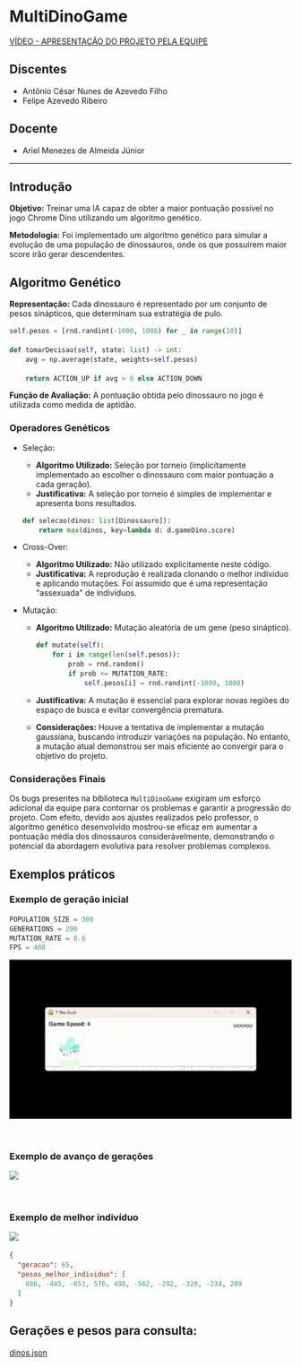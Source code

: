 # MultiDinoGame

[VÍDEO - APRESENTAÇÃO DO PROJETO PELA EQUIPE](https://drive.google.com/file/d/1Uc8_tSXfleVqW9XzpAxOqBNMkDgPkEDc/view?usp=sharing)

## Discentes

- Antônio César Nunes de Azevedo Filho
- Felipe Azevedo Ribeiro

## Docente

- Ariel Menezes de Almeida Júnior

---

## Introdução

**Objetivo:** Treinar uma IA capaz de obter a maior pontuação possível no jogo Chrome Dino utilizando um algoritmo genético.

**Metodologia:** Foi implementado um algoritmo genético para simular a evolução de uma população de dinossauros, onde os que possuírem maior score irão gerar descendentes.

## Algoritmo Genético

**Representação:** Cada dinossauro é representado por um conjunto de pesos sinápticos, que determinam sua estratégia de pulo.

```py
self.pesos = [rnd.randint(-1000, 1000) for _ in range(10)]

def tomarDecisao(self, state: list) -> int:
    avg = np.average(state, weights=self.pesos)

    return ACTION_UP if avg > 0 else ACTION_DOWN
```

**Função de Avaliação:** A pontuação obtida pelo dinossauro no jogo é utilizada como medida de aptidão.

### Operadores Genéticos

- Seleção:

  - **Algoritmo Utilizado:** Seleção por torneio (implicitamente implementado ao escolher o dinossauro com maior pontuação a cada geração).
  - **Justificativa:** A seleção por torneio é simples de implementar e apresenta bons resultados.

  ```py
  def selecao(dinos: list[Dinossauro]):
      return max(dinos, key=lambda d: d.gameDino.score)
  ```

- Cross-Over:

  - **Algoritmo Utilizado:** Não utilizado explicitamente neste código.
  - **Justificativa:** A reprodução é realizada clonando o melhor indivíduo e aplicando mutações. Foi assumido que é uma representação "assexuada" de indivíduos.

- Mutação:

  - **Algoritmo Utilizado:** Mutação aleatória de um gene (peso sináptico).

    ```py
    def mutate(self):
        for i in range(len(self.pesos)):
            prob = rnd.random()
            if prob <= MUTATION_RATE:
                self.pesos[i] = rnd.randint(-1000, 1000)
    ```

  - **Justificativa:** A mutação é essencial para explorar novas regiões do espaço de busca e evitar convergência prematura.
  - **Considerações:** Houve a tentativa de implementar a mutação gaussiana, buscando introduzir variações na população. No entanto, a mutação atual demonstrou ser mais eficiente ao convergir para o objetivo do projeto.

### Considerações Finais

Os bugs presentes na biblioteca `MultiDinoGame` exigiram um esforço adicional da equipe para contornar os problemas e garantir a progressão do projeto. Com efeito, devido aos ajustes realizados pelo professor, o algoritmo genético desenvolvido mostrou-se eficaz em aumentar a pontuação média dos dinossauros considerávelmente, demonstrando o potencial da abordagem evolutiva para resolver problemas complexos.

## Exemplos práticos

### Exemplo de geração inicial

```py
POPULATION_SIZE = 300
GENERATIONS = 200
MUTATION_RATE = 0.6
FPS = 400
```

![](assets/geracao_inicial.gif)

<br>

### Exemplo de avanço de gerações

![](assets/momento_avancado.gif)

<br>

### Exemplo de melhor indivíduo

![](assets/melhor_individuo.gif)

```json
{
  "geracao": 65,
  "pesos_melhor_individuo": [
    686, -445, -651, 576, 498, -562, -292, -320, -234, 209
  ]
}
```

## Gerações e pesos para consulta:

[dinos.json](dinos.json)
